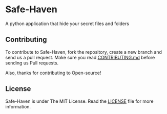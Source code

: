 # Safe-Haven

A python application that hide your secret files and folders

## Contributing 

To contribute to Safe-Haven, fork the repository, create a new branch and send us a pull request. Make sure you read [CONTRIBUTING.md](https://github.com/SVijayB/Safe-Haven/blob/master/.github/CONTRIBUTING.md) before sending us Pull requests. 

Also, thanks for contributing to Open-source!

## License 

Safe-Haven is under The MIT License. Read the [LICENSE](https://github.com/SVijayB/Safe-Haven/blob/master/LICENSE) file for more information.